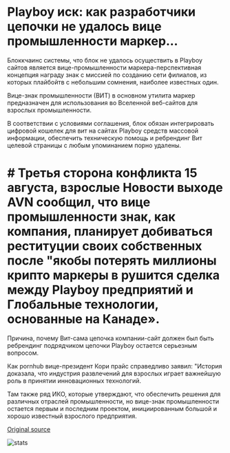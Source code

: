 # Playboy иск: как разработчики цепочки не удалось вице промышленности маркер...

Блоккчаинс системы, что блок не удалось осуществить в Playboy сайтов является вице-промышленности маркера-перспективная концепция награду знак с миссией по созданию сети филиалов, из которых плайбойтв с небольшим сомнения, наиболее известных один.

Вице-знак промышленности (ВИТ) в основном утилита маркер предназначен для использования во Вселенной веб-сайтов для взрослых промышленности.

В соответствии с условиями соглашения, блок обязан интегрировать цифровой кошелек для вит на сайтах Playboy средств массовой информации, обеспечить техническую помощь и ребрендинг Вит целевой страницы с любым упоминанием порно удалены.

# # Третья сторона конфликта 15 августа, взрослые Новости выходе AVN сообщил, что вице промышленности знак, как компания, планирует добиваться реституции своих собственных после "якобы потерять миллионы крипто маркеры в рушится сделка между Playboy предприятий и Глобальные технологии, основанные на Канаде».

Причина, почему Вит-сама цепочка компании-сайт должен был быть ребрендинг подрядчиком цепочки Playboy остается серьезным вопросом.

Как pornhub вице-президент Кори прайс справедливо заявил: "История доказала, что индустрия развлечений для взрослых играет важнейшую роль в принятии инновационных технологий.

Там также ряд ИКО, которые утверждают, что обеспечить решения для различных отраслей промышленности, но вице-знак промышленности остается первым и последним проектом, инициированным большой и хорошо известный взрослого предприятия.

[Original source](https://cointelegraph.com/news/playboy-lawsuit-how-blockchain-developer-failed-the-vice-industry-token)

![stats](https://c.statcounter.com/11760860/0/a89fa40b/1/ "stats")